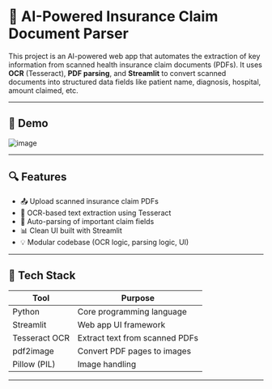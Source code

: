 # 🧾 AI-Powered Insurance Claim Document Parser

This project is an AI-powered web app that automates the extraction of key information from scanned health insurance claim documents (PDFs). It uses **OCR** (Tesseract), **PDF parsing**, and **Streamlit** to convert scanned documents into structured data fields like patient name, diagnosis, hospital, amount claimed, etc.



---

## 🚀 Demo

![image](https://github.com/user-attachments/assets/04d5f747-19b7-4ae7-ab4d-45aab67e974c)


---

## 🔍 Features

- 📤 Upload scanned insurance claim PDFs
- 🧠 OCR-based text extraction using Tesseract
- 📄 Auto-parsing of important claim fields
- 📊 Clean UI built with Streamlit
- 💡 Modular codebase (OCR logic, parsing logic, UI)

---

## 🧰 Tech Stack

| Tool           | Purpose                          |
|----------------|----------------------------------|
| Python         | Core programming language        |
| Streamlit      | Web app UI framework             |
| Tesseract OCR  | Extract text from scanned PDFs   |
| pdf2image      | Convert PDF pages to images      |
| Pillow (PIL)   | Image handling                   |

---



